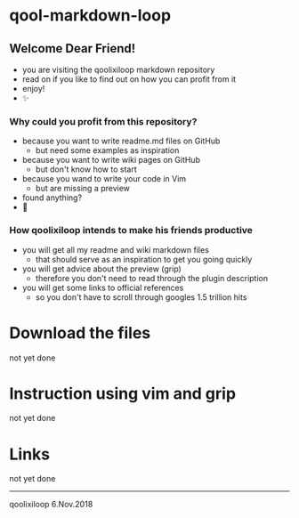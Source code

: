 # qool-markdown-loop

## Welcome Dear Friend!  
* you are visiting the qoolixiloop markdown repository
* read on if you like to find out on how you can profit from it
* enjoy!
* :sparkles:


### Why could you profit from this repository?
* because you want to write readme.md files on GitHub
  * but need some examples as inspiration 
* because you want to write wiki pages on GitHub
  * but don't know how to start
* because you wand to write your code in Vim 
  * but are missing a preview
* found anything?
* :dizzy:


### How qoolixiloop intends to make his friends productive
* you will get all my readme and wiki markdown files
  * that should serve as an inspiration to get you going quickly
* you will get advice about the preview (grip)
  * therefore you don't need to read through the plugin description
* you will get some links to official references
  * so you don't have to scroll through googles 1.5 trillion hits

# Download the files
not yet done

# Instruction using vim and grip
not yet done

# Links
not yet done


----------------------
qoolixiloop 6.Nov.2018
